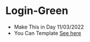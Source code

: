 # Login-Green
  - Make This in Day 11/03/2022
  - You Can Template [See here](https://andrew-website.github.io/Login-Green/)

